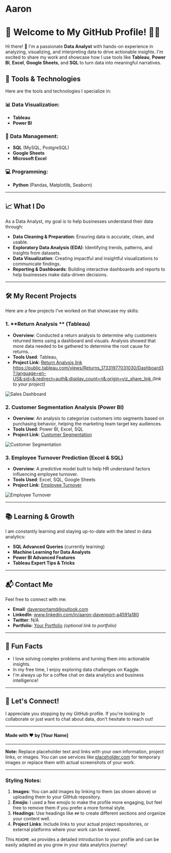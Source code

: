 # Aaron
# 🚀 **Welcome to My GitHub Profile!** 👨‍💻

Hi there! 👋 I'm a passionate **Data Analyst** with hands-on experience in analyzing, visualizing, and interpreting data to drive actionable insights. I'm excited to share my work and showcase how I use tools like **Tableau**, **Power BI**, **Excel**, **Google Sheets**, and **SQL** to turn data into meaningful narratives.

## 🧰 **Tools & Technologies**

Here are the tools and technologies I specialize in:

### 📊 **Data Visualization:**
- **Tableau**
- **Power BI**

### 🧮 **Data Management:**
- **SQL** (MySQL, PostgreSQL)
- **Google Sheets**
- **Microsoft Excel**

### 💻 **Programming:**
- **Python** (Pandas, Matplotlib, Seaborn)

---

## 📈 **What I Do**

As a Data Analyst, my goal is to help businesses understand their data through:

- **Data Cleaning & Preparation**: Ensuring data is accurate, clean, and usable.
- **Exploratory Data Analysis (EDA)**: Identifying trends, patterns, and insights from datasets.
- **Data Visualization**: Creating impactful and insightful visualizations to communicate findings.
- **Reporting & Dashboards**: Building interactive dashboards and reports to help businesses make data-driven decisions.

---

## 🛠️ **My Recent Projects**

Here are a few projects I've worked on that showcase my skills:

### 1. **Return Analysis ** (Tableau)
   - **Overview**: Conducted a return analysis to determine why customers returned items using a dashboard and visuals. Analysis showed that more data needed to be gathered to determine the root cause for returns. .
   - **Tools Used**: Tableau,
   - **Project Link**: [Return Analysis link https://public.tableau.com/views/Returns_17331977031030/Dashboard3?:language=en-US&:sid=&:redirect=auth&:display_count=n&:origin=viz_share_link ](#) *(link to your project)*

   ![Sales Dashboard](https://public.tableau.com/views/Returns_17331977031030/Dashboard3?:language=en-US&:sid=&:redirect=auth&:display_count=n&:origin=viz_share_link)

### 2. **Customer Segmentation Analysis** (Power BI)
   - **Overview**: An analysis to categorize customers into segments based on purchasing behavior, helping the marketing team target key audiences.
   - **Tools Used**: Power BI, Excel, SQL
   - **Project Link**: [Customer Segmentation](#)

   ![Customer Segmentation](https://via.placeholder.com/600x400.png?text=Customer+Segmentation)

### 3. **Employee Turnover Prediction** (Excel & SQL)
   - **Overview**: A predictive model built to help HR understand factors influencing employee turnover.
   - **Tools Used**: Excel, SQL, Google Sheets
   - **Project Link**: [Employee Turnover](#)

   ![Employee Turnover](https://via.placeholder.com/600x400.png?text=Employee+Turnover)

---

## 📚 **Learning & Growth**

I am constantly learning and staying up-to-date with the latest in data analytics:

- **SQL Advanced Queries** (currently learning)
- **Machine Learning for Data Analysts**
- **Power BI Advanced Features**
- **Tableau Expert Tips & Tricks**

---

## 📬 **Contact Me**

Feel free to connect with me:

- **Email**: davenportamd@outlook.com
- **LinkedIn**: www.linkedin.com/in/aaron-davenport-a4591a180
- **Twitter**: N/A
- **Portfolio**: [Your Portfolio](#) *(optional link to portfolio)*

---

## 📝 **Fun Facts**

- I love solving complex problems and turning them into actionable insights.
- In my free time, I enjoy exploring data challenges on Kaggle.
- I'm always up for a coffee chat on data analytics and business intelligence!

---

## 👾 **Let's Connect!**

I appreciate you stopping by my GitHub profile. If you're looking to collaborate or just want to chat about data, don't hesitate to reach out!

---

#### Made with ❤️ by [Your Name]

---

**Note:** Replace placeholder text and links with your own information, project links, or images. You can use services like [placeholder.com](https://via.placeholder.com/) for temporary images or replace them with actual screenshots of your work.

---

### Styling Notes:
1. **Images**: You can add images by linking to them (as shown above) or uploading them to your GitHub repository.
2. **Emojis**: I used a few emojis to make the profile more engaging, but feel free to remove them if you prefer a more formal style.
3. **Headings**: Use headings like `##` to create different sections and organize your content well.
4. **Project Links**: Include links to your actual project repositories, or external platforms where your work can be viewed.

This `README.md` provides a detailed introduction to your profile and can be easily adapted as you grow in your data analytics journey!
 
